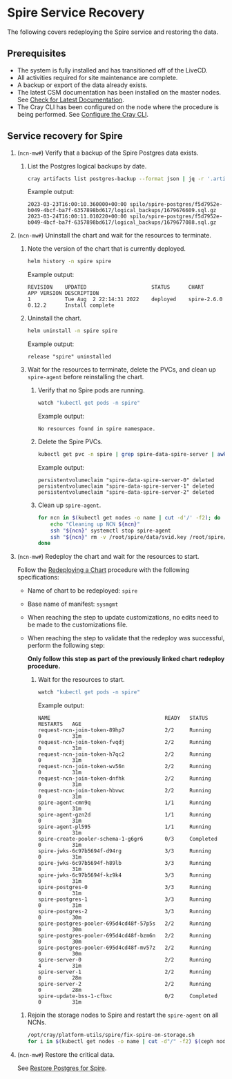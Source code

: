 # Spire Service Recovery

The following covers redeploying the Spire service and restoring the data.

## Prerequisites

- The system is fully installed and has transitioned off of the LiveCD.
- All activities required for site maintenance are complete.
- A backup or export of the data already exists.
- The latest CSM documentation has been installed on the master nodes. See [Check for Latest Documentation](../../update_product_stream/index.md#check-for-latest-documentation).
- The Cray CLI has been configured on the node where the procedure is being performed. See [Configure the Cray CLI](../configure_cray_cli.md).

## Service recovery for Spire

1. (`ncn-mw#`) Verify that a backup of the Spire Postgres data exists.

   1. List the Postgres logical backups by date.

      ```bash
      cray artifacts list postgres-backup --format json | jq -r '.artifacts[] | select(.Key | contains("spilo/spire")) | "\(.LastModified) \(.Key)"'
      ```

      Example output:

      ```text
      2023-03-23T16:00:10.360000+00:00 spilo/spire-postgres/f5d7952e-b049-4bcf-ba7f-6357898bd617/logical_backups/1679676609.sql.gz
      2023-03-24T16:00:11.010220+00:00 spilo/spire-postgres/f5d7952e-b049-4bcf-ba7f-6357898bd617/logical_backups/1679677088.sql.gz
      ```

1. (`ncn-mw#`) Uninstall the chart and wait for the resources to terminate.

   1. Note the version of the chart that is currently deployed.

      ```bash
      helm history -n spire spire
      ```

      Example output:

      ```text
      REVISION    UPDATED                     STATUS      CHART       APP VERSION DESCRIPTION
      1           Tue Aug  2 22:14:31 2022    deployed    spire-2.6.0 0.12.2      Install complete
      ```

   1. Uninstall the chart.

      ```bash
      helm uninstall -n spire spire
      ```

      Example output:

      ```text
      release "spire" uninstalled
      ```

   1. Wait for the resources to terminate, delete the PVCs, and clean up `spire-agent` before reinstalling the chart.

      1. Verify that no Spire pods are running.

         ```bash
         watch "kubectl get pods -n spire"
         ```

         Example output:

         ```text
         No resources found in spire namespace.
         ```

      1. Delete the Spire PVCs.

         ```bash
         kubectl get pvc -n spire | grep spire-data-spire-server | awk '{print $1}' | xargs kubectl delete -n spire pvc
         ```

         Example output:

         ```text
         persistentvolumeclaim "spire-data-spire-server-0" deleted
         persistentvolumeclaim "spire-data-spire-server-1" deleted
         persistentvolumeclaim "spire-data-spire-server-2" deleted
         ```

      1. Clean up `spire-agent`.

         ```bash
         for ncn in $(kubectl get nodes -o name | cut -d'/' -f2); do
             echo "Cleaning up NCN ${ncn}"
             ssh "${ncn}" systemctl stop spire-agent
             ssh "${ncn}" rm -v /root/spire/data/svid.key /root/spire/agent_svid.der /root/spire/bundle.der
         done
         ```

1. (`ncn-mw#`) Redeploy the chart and wait for the resources to start.

   Follow the [Redeploying a Chart](../CSM_product_management/Redeploying_a_Chart.md) procedure with the following specifications:

   - Name of chart to be redeployed: `spire`
   - Base name of manifest: `sysmgmt`
   - When reaching the step to update customizations, no edits need to be made to the customizations file.
   - When reaching the step to validate that the redeploy was successful, perform the following step:

      **Only follow this step as part of the previously linked chart redeploy procedure.**

      1. Wait for the resources to start.

         ```bash
         watch "kubectl get pods -n spire"
         ```

         Example output:

         ```text
         NAME                                     READY   STATUS      RESTARTS   AGE
         request-ncn-join-token-89hp7             2/2     Running     0          31m
         request-ncn-join-token-fvqdj             2/2     Running     0          31m
         request-ncn-join-token-h7qc2             2/2     Running     0          31m
         request-ncn-join-token-wv56n             2/2     Running     0          31m
         request-ncn-join-token-dnfhk             2/2     Running     0          31m
         request-ncn-join-token-hbvwc             2/2     Running     0          31m
         spire-agent-cmn9q                        1/1     Running     0          31m
         spire-agent-gzn2d                        1/1     Running     0          31m
         spire-agent-pl595                        1/1     Running     0          31m
         spire-create-pooler-schema-1-g6gr6       0/3     Completed   0          31m
         spire-jwks-6c97b5694f-d94rg              3/3     Running     0          31m
         spire-jwks-6c97b5694f-h89lb              3/3     Running     0          31m
         spire-jwks-6c97b5694f-kz9k4              3/3     Running     0          31m
         spire-postgres-0                         3/3     Running     0          31m
         spire-postgres-1                         3/3     Running     0          31m
         spire-postgres-2                         3/3     Running     0          30m
         spire-postgres-pooler-695d4cd48f-57p5s   2/2     Running     0          30m
         spire-postgres-pooler-695d4cd48f-bzm6n   2/2     Running     0          30m
         spire-postgres-pooler-695d4cd48f-mv57z   2/2     Running     0          30m
         spire-server-0                           2/2     Running     4          31m
         spire-server-1                           2/2     Running     0          28m
         spire-server-2                           2/2     Running     0          28m
         spire-update-bss-1-cfbxc                 0/2     Completed   0          31m
         ```

   1. Rejoin the storage nodes to Spire and restart the `spire-agent` on all NCNs.

      ```bash
      /opt/cray/platform-utils/spire/fix-spire-on-storage.sh
      for i in $(kubectl get nodes -o name | cut -d"/" -f2) $(ceph node ls | jq -r '.[] | keys[]' | sort -u); do ssh $i systemctl start spire-agent; done
      ```

1. (`ncn-mw#`) Restore the critical data.

   See [Restore Postgres for Spire](../kubernetes/Restore_Postgres.md#restore-postgres-for-spire).
